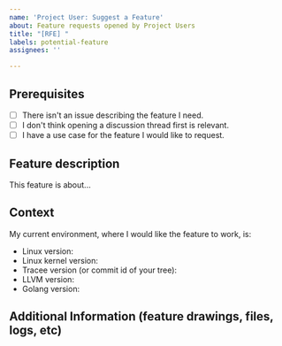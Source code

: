 ```yaml
---
name: 'Project User: Suggest a Feature'
about: Feature requests opened by Project Users
title: "[RFE] "
labels: potential-feature
assignees: ''

---
```


## Prerequisites

- [ ] There isn't an issue describing the feature I need.
- [ ] I don't think opening a discussion thread first is relevant.
- [ ] I have a use case for the feature I would like to request.

## Feature description

This feature is about...

## Context

My current environment, where I would like the feature to work, is:

* Linux version:
* Linux kernel version:
* Tracee version (or commit id of your tree):
* LLVM version:
* Golang version:

## Additional Information (feature drawings, files, logs, etc)

